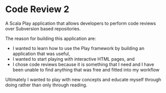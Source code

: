 Code Review 2
=====================================

A Scala Play application that allows developers to perform code reviews over Subversion based repositories.

The reason for building this application are:

* I wanted to learn how to use the Play framework by building an application that was useful,
* I wanted to start playing with interactive HTML pages, and
* I chose code reviews because it is something that I need and I have been unable to find anything that was free and fitted into my workflow

Ultimately I wanted to play with new concepts and educate myself through doing rather than only through reading.